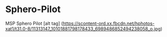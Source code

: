 # Sphero-Pilot
MSP Sphero Pilot 
[alt tag] (https://scontent-ord.xx.fbcdn.net/hphotos-xat1/t31.0-8/11313147_10101881798178433_6989486852494238058_o.jpg)